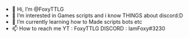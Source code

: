 - 👋 Hi, I’m @FoxyTTLG
- 👀 I’m interested in Games scripts and i know THINGS about discord:D
- 🌱 I’m currently learning how to Made scripts bots etc
- 📫 How to reach me
YT : FoxyTTLG DISCORD : IamFoxy#3230

<!---
FoxyTTLG/FoxyTTLG is a ✨ special ✨ repository because its `README.md` (this file) appears on your GitHub profile.
You can click the Preview link to take a look at your changes.
--->
